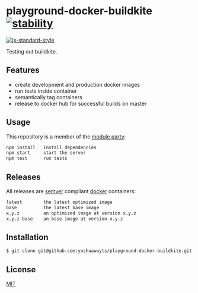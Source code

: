 # playground-docker-buildkite [![stability][0]][1]
[![js-standard-style][10]][11]

Testing out buildkite.

## Features
- create development and production docker images
- run tests inside container
- semantically tag containers
- release to docker hub for successful builds on master

## Usage
This repository is a member of the [module party](http://module.party/):
```txt
npm install   install dependencies
npm start     start the server
npm test      run tests
```

## Releases
All releases are [semver][semver] compliant [docker][docker] containers:
```txt
latest        the latest optimized image
base          the latest base image
x.y.z         an optimized image at version x.y.z
x.y.z-base    an base image at version x.y.z
```

## Installation
```sh
$ git clone git@github.com:yoshuawuyts/playground-docker-buildkite.git
```

## License
[MIT](https://tldrlegal.com/license/mit-license)

[docker]: https://www.docker.com/
[semver]: http://semver.org/
[0]: https://img.shields.io/badge/stability-experimental-orange.svg?style=flat-square
[1]: https://nodejs.org/api/documentation.html#documentation_stability_index
[10]: https://img.shields.io/badge/code%20style-standard-brightgreen.svg?style=flat-square
[11]: https://github.com/feross/standard
